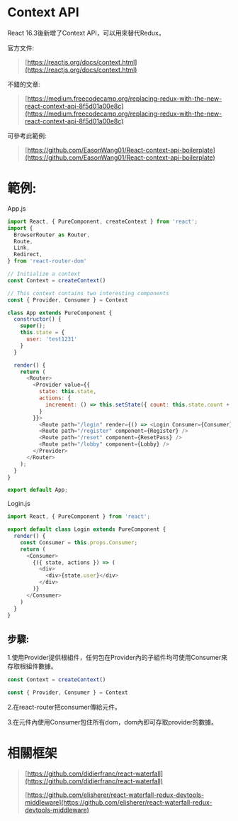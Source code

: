 # Context API

React 16.3後新增了Context API，可以用來替代Redux。

官方文件:

> [https://reactjs.org/docs/context.html](https://reactjs.org/docs/context.html)

不錯的文章:

> [https://medium.freecodecamp.org/replacing-redux-with-the-new-react-context-api-8f5d01a00e8c](https://medium.freecodecamp.org/replacing-redux-with-the-new-react-context-api-8f5d01a00e8c)

可參考此範例:

> [https://github.com/EasonWang01/React-context-api-boilerplate](https://github.com/EasonWang01/React-context-api-boilerplate)

# 範例:

App.js

```js
import React, { PureComponent, createContext } from 'react';
import {
  BrowserRouter as Router,
  Route,
  Link,
  Redirect,
} from 'react-router-dom'

// Initialize a context
const Context = createContext()

// This context contains two interesting components
const { Provider, Consumer } = Context

class App extends PureComponent {
  constructor() {
    super();
    this.state = {
      user: 'test1231'
    }
  }

  render() {
    return (
      <Router>
        <Provider value={{
          state: this.state,
          actions: {
            increment: () => this.setState({ count: this.state.count + 1 }),
          }
        }}>
          <Route path="/login" render={() => <Login Consumer={Consumer} />}  />
          <Route path="/register" component={Register} />
          <Route path="/reset" component={ResetPass} />
          <Route path="/lobby" component={Lobby} />
        </Provider>
      </Router>
    );
  }
}

export default App;
```

Login.js

```js
import React, { PureComponent } from 'react';

export default class Login extends PureComponent {
  render() {
    const Consumer = this.props.Consumer;
    return (
      <Consumer>
        {({ state, actions }) => (
          <div>
            <div>{state.user}</div>
          </div>
        )}
      </Consumer>
    )
  }
}
```

## 步驟:

1.使用Provider提供根組件，任何包在Provider內的子組件均可使用Consumer來存取根組件數據。

```js
const Context = createContext()

const { Provider, Consumer } = Context
```

2.在react-router把consumer傳給元件。

3.在元件內使用Consumer包住所有dom，dom內即可存取provider的數據。

# 相關框架

> [https://github.com/didierfranc/react-waterfall](https://github.com/didierfranc/react-waterfall)
>
> [https://github.com/elisherer/react-waterfall-redux-devtools-middleware](https://github.com/elisherer/react-waterfall-redux-devtools-middleware)



